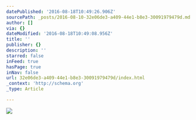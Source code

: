 ```yaml
---
datePublished: '2016-08-18T10:49:26.906Z'
sourcePath: _posts/2016-08-10-32e06de3-a409-44e1-b8e3-30091979479d.md
author: []
via: {}
dateModified: '2016-08-18T10:49:08.956Z'
title: ''
publisher: {}
description: ''
starred: false
inFeed: true
hasPage: true
inNav: false
url: 32e06de3-a409-44e1-b8e3-30091979479d/index.html
_context: 'http://schema.org'
_type: Article

---
```

![](https://the-grid-user-content.s3-us-west-2.amazonaws.com/757ef5fa-1c51-4990-b38c-10a7cf4e9152.jpg)